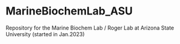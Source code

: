 # MarineBiochemLab_ASU
Repository for the Marine Biochem Lab / Roger Lab at Arizona State University (started in Jan.2023)
